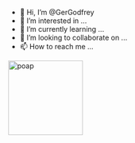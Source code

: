 - 👋 Hi, I’m @GerGodfrey
- 👀 I’m interested in ...
- 🌱 I’m currently learning ...
- 💞️ I’m looking to collaborate on ...
- 📫 How to reach me ...


<p>
  <a>
    <img src="https://assets.poap.xyz/i-demod-at-ethsanfrancisco-2022-2022-logo-1668036138875.png"  alt="poap" height="150" width="150">
  </a>
</p>
<!---
GerGodfrey/GerGodfrey is a ✨ special ✨ repository because its `README.md` (this file) appears on your GitHub profile.
You can click the Preview link to take a look at your changes.
--->
